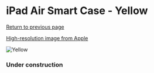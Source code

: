 # iPad Air Smart Case - Yellow

[Return to previous page](/ipad_air)

[High-resolution image from Apple](https://store.storeimages.cdn-apple.com/8756/as-images.apple.com/is/MF049?wid=4500&hei=4500&fmt=png)

<div style="width: 384px"><img src="/everyphone/MF049.png" alt="Yellow"></div>

### Under construction
